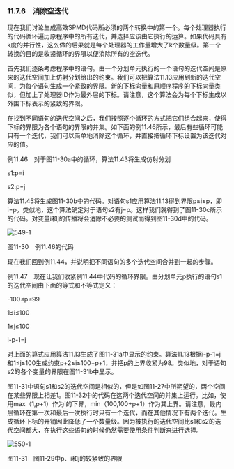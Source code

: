 ### 11.7.6　消除空迭代

现在我们讨论生成高效SPMD代码所必须的两个转换中的第一个。每个处理器执行的代码循环遍历原程序中的所有迭代，并选择应该由它执行的运算。如果代码具有k度的并行性，这么做的后果就是每个处理器的工作量增大了k个数量级。第一个转换的目的是收紧循环的界限以便消除所有的空迭代。

首先我们逐条考虑程序中的语句。由一个分划单元执行的一个语句的迭代空间是原来的迭代空间加上仿射分划给出的约束。我们可以把算法11.13应用到新的迭代空间，为每个语句生成一个紧致的界限。新的下标向量和原顺序程序的下标向量类似，但加上了处理器ID作为最外层的下标。请注意，这个算法会为每个下标生成以外围下标表示的紧致的界限。

在找到不同语句的迭代空间之后，我们按照逐个循环的方式把它们组合起来，使得下标的界限为各个语句的界限的并集。如下面的例11.46所示，最后有些循环可能只有一个迭代，我们可以简单地消除这个循环，并直接把循环下标设置为该迭代对应的值。

例11.46　对于图11-30a中的循环，算法11.43将生成仿射分划

s1:p=i

s2:p=j

算法11.45将生成图11-30b中的代码。对语句s1应用算法11.13得到界限p≤i≤p，即i=p。类似地，这个算法确定对于语句s2有j=p。这样我们就得到了图11-30c所示的代码。对变量i和j的传播将会消除不必要的测试而得到图11-30d中的代码。

![549-1](../Images/image04961.jpeg)

图11-30　例11.46的代码

现在我们回到例11.44，并说明把不同语句的多个迭代空间合并到一起的步骤。

例11.47　现在让我们收紧例11.44中代码的循环界限。由分划单元p执行的语句s1的迭代空间由下面的等式和不等式定义：

-100≤p≤99

1≤i≤100

1≤j≤100

i-p-1=j

对上面的算式应用算法11.13生成了图11-31a中显示的约束。算法11.13根据i-p-1=j和1≤j≤100生成约束p+2≤i≤100+p+1，并把p的上界收紧为98。类似地，对于语句s2的各个变量的界限在图11-31b中显示。

图11-31中语句s1和s2的迭代空间是相似的，但是如图11-27中所期望的，两个空间在某些界限上相差1。图11-32中的代码在这两个迭代空间的并集上运行。比如，使用max（1,p+1）作为i的下界，min（100,100+p+1）作为其上界。请注意，最内层循环在第一次和最后一次执行时只有一个迭代，而在其他情况下有两个迭代。生成循环下标的开销因此降低了一个数量级。因为被执行的迭代空间比s1和s2的迭代空间都大，在执行这些语句的时候仍然需要使用条件判断来进行选择。

![550-1](../Images/image04962.jpeg)

图11-31　图11-29中p、i和j的较紧致的界限